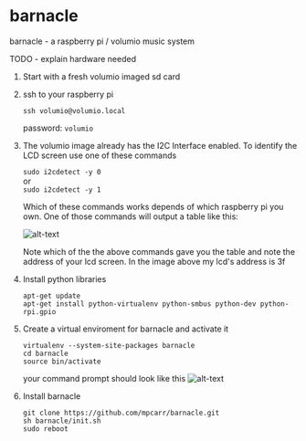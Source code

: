 # barnacle
barnacle - a raspberry pi / volumio music system

TODO - explain hardware needed

1. Start with a fresh volumio imaged sd card
2. ssh to your raspberry pi

   ```
   ssh volumio@volumio.local
   ```
   password: ```volumio```

3. The volumio image already has the I2C Interface enabled. To identify the LCD screen use one of these commands

   ```sudo i2cdetect -y 0```  
   or  
   ```sudo i2cdetect -y 1```
   
   Which of these commands works depends of which raspberry pi you own. One of those commands will output a table like this:
   
   ![alt-text](https://cloud.githubusercontent.com/assets/6593426/25049325/421a2aa4-2139-11e7-9eaf-704951280f5e.png "i2cdetect")
   
   Note which of the the above commands gave you the table and note the address of your lcd screen. In the image above my lcd's address is 3f
   
4. Install python libraries

   ```
   apt-get update
   apt-get install python-virtualenv python-smbus python-dev python-rpi.gpio
   ```
5. Create a virtual enviroment for barnacle and activate it

   ```
   virtualenv --system-site-packages barnacle
   cd barnacle
   source bin/activate
   ```
   your command prompt should look like this
   ![alt-text](https://cloud.githubusercontent.com/assets/6593426/25050948/1e776d60-2142-11e7-9a46-d9fa40766c31.png "barnacle virtual enviroment")
   
6. Install barnacle
   ```
   git clone https://github.com/mpcarr/barnacle.git
   sh barnacle/init.sh
   sudo reboot
   ```
   
   
   
